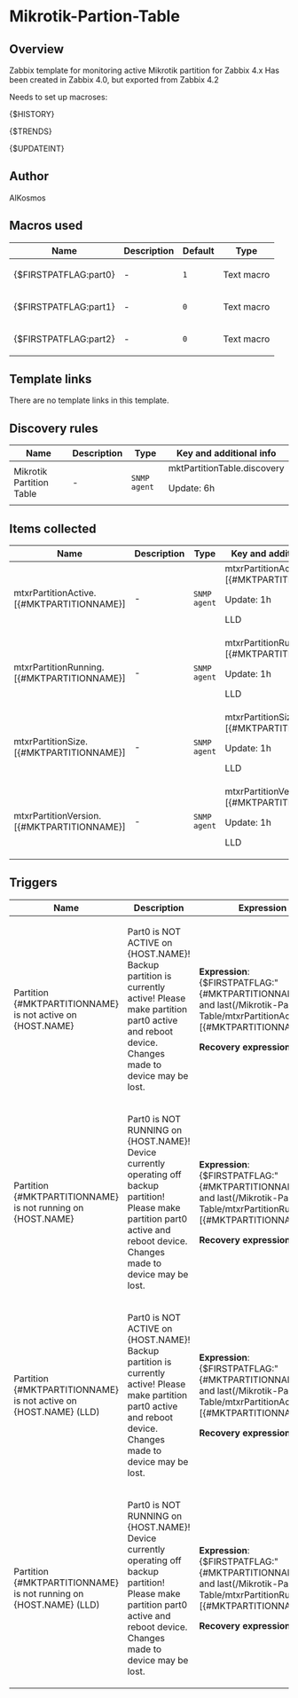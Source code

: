 # Mikrotik-Partion-Table

## Overview

Zabbix template for monitoring active Mikrotik partition for Zabbix 4.x Has been created in Zabbix 4.0, but exported from Zabbix 4.2


Needs to set up macroses:


{$HISTORY}


{$TRENDS}


{$UPDATEINT}



## Author

AlKosmos

## Macros used

|Name|Description|Default|Type|
|----|-----------|-------|----|
|{$FIRSTPATFLAG:part0}|<p>-</p>|`1`|Text macro|
|{$FIRSTPATFLAG:part1}|<p>-</p>|`0`|Text macro|
|{$FIRSTPATFLAG:part2}|<p>-</p>|`0`|Text macro|
## Template links

There are no template links in this template.

## Discovery rules

|Name|Description|Type|Key and additional info|
|----|-----------|----|----|
|Mikrotik Partition Table|<p>-</p>|`SNMP agent`|mktPartitionTable.discovery<p>Update: 6h</p>|
## Items collected

|Name|Description|Type|Key and additional info|
|----|-----------|----|----|
|mtxrPartitionActive.[{#MKTPARTITIONNAME}]|<p>-</p>|`SNMP agent`|mtxrPartitionActive.[{#MKTPARTITIONNAME}]<p>Update: 1h</p><p>LLD</p>|
|mtxrPartitionRunning.[{#MKTPARTITIONNAME}]|<p>-</p>|`SNMP agent`|mtxrPartitionRunning.[{#MKTPARTITIONNAME}]<p>Update: 1h</p><p>LLD</p>|
|mtxrPartitionSize.[{#MKTPARTITIONNAME}]|<p>-</p>|`SNMP agent`|mtxrPartitionSize.[{#MKTPARTITIONNAME}]<p>Update: 1h</p><p>LLD</p>|
|mtxrPartitionVersion.[{#MKTPARTITIONNAME}]|<p>-</p>|`SNMP agent`|mtxrPartitionVersion.[{#MKTPARTITIONNAME}]<p>Update: 1h</p><p>LLD</p>|
## Triggers

|Name|Description|Expression|Priority|
|----|-----------|----------|--------|
|Partition {#MKTPARTITIONNAME} is not active on {HOST.NAME}|<p>Part0 is NOT ACTIVE on {HOST.NAME}! Backup partition is currently active! Please make partition part0 active and reboot device. Changes made to device may be lost.</p>|<p>**Expression**: {$FIRSTPATFLAG:"{#MKTPARTITIONNAME}"} and last(/Mikrotik-Partion-Table/mtxrPartitionActive.[{#MKTPARTITIONNAME}])=0</p><p>**Recovery expression**: </p>|average|
|Partition {#MKTPARTITIONNAME} is not running on {HOST.NAME}|<p>Part0 is NOT RUNNING on {HOST.NAME}! Device currently operating off backup partition! Please make partition part0 active and reboot device. Changes made to device may be lost.</p>|<p>**Expression**: {$FIRSTPATFLAG:"{#MKTPARTITIONNAME}"} and last(/Mikrotik-Partion-Table/mtxrPartitionRunning.[{#MKTPARTITIONNAME}])=0</p><p>**Recovery expression**: </p>|average|
|Partition {#MKTPARTITIONNAME} is not active on {HOST.NAME} (LLD)|<p>Part0 is NOT ACTIVE on {HOST.NAME}! Backup partition is currently active! Please make partition part0 active and reboot device. Changes made to device may be lost.</p>|<p>**Expression**: {$FIRSTPATFLAG:"{#MKTPARTITIONNAME}"} and last(/Mikrotik-Partion-Table/mtxrPartitionActive.[{#MKTPARTITIONNAME}])=0</p><p>**Recovery expression**: </p>|average|
|Partition {#MKTPARTITIONNAME} is not running on {HOST.NAME} (LLD)|<p>Part0 is NOT RUNNING on {HOST.NAME}! Device currently operating off backup partition! Please make partition part0 active and reboot device. Changes made to device may be lost.</p>|<p>**Expression**: {$FIRSTPATFLAG:"{#MKTPARTITIONNAME}"} and last(/Mikrotik-Partion-Table/mtxrPartitionRunning.[{#MKTPARTITIONNAME}])=0</p><p>**Recovery expression**: </p>|average|
